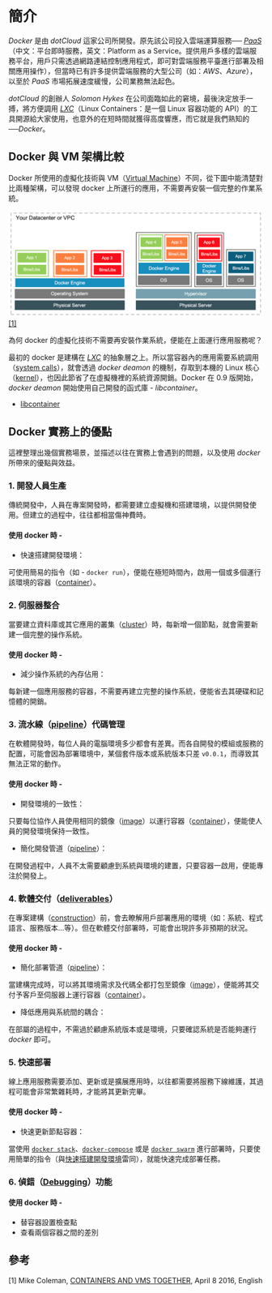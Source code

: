 # 簡介

*Docker* 是由 *dotCloud* 這家公司所開發。原先該公司投入雲端運算服務── [*PaaS*][i]（中文：平台即時服務，英文：Platform as a Service。提供用戶多樣的雲端服務平台，用戶只需透過網路連結控制應用程式，即可對雲端服務平臺進行部署及相關應用操作），但當時已有許多提供雲端服務的大型公司（如：*AWS*、*Azure*），以至於 *PaaS* 市場拓展速度緩慢，公司業務無法起色。

*dotCloud* 的創辦人 *Solomon Hykes* 在公司面臨如此的窘境，最後決定放手一搏，將方便調用 [*LXC*][ii]（Linux Containers：是一個 Linux 容器功能的 API）的工具開源給大家使用，也意外的在短時間就獲得高度響應，而它就是我們熟知的──*Docker*。

## Docker 與 VM 架構比較

Docker 所使用的虛擬化技術與 VM（[Virtual Machine](https://zh.wikipedia.org/wiki/虛擬機器)）不同，從下圖中能清楚對比兩種架構，可以發現 docker 上所運行的應用，不需要再安裝一個完整的作業系統。

![](../img/introduction/img-01.png)[[1]](#參考)

為何 docker 的虛擬化技術不需要再安裝作業系統，便能在上面運行應用服務呢？

最初的 docker 是建構在 [*LXC*][ii] 的抽象層之上。所以當容器內的應用需要系統調用（[system calls][iv]），就會透過 *docker deamon* 的機制，存取到本機的 Linux 核心（[kernel][v]），也因此節省了在虛擬機裡的系統資源開銷。Docker 在 0.9 版開始，*docker deamon* 開始使用自己開發的函式庫 - *libcontainer*。

- [libcontainer]()

## Docker 實務上的優點

這裡整理出幾個實務場景，並描述以往在實務上會遇到的問題，以及使用 *docker* 所帶來的優點與效益。

### 1. 開發人員生產

傳統開發中，人員在專案開發時，都需要建立虛擬機和搭建環境，以提供開發使用。但建立的過程中，往往都相當傷神費時。

#### 使用 docker 時 - 

- 快速搭建開發環境：

可使用簡易的指令（如 - `docker run`），便能在極短時間內，啟用一個或多個運行該環境的容器（[container](#docker-與-vm-架構比較)）。

### 2. 伺服器整合

當要建立資料庫或其它應用的叢集（[cluster][vi]）時，每新增一個節點，就會需要新建一個完整的操作系統。

#### 使用 docker 時 - 

- 減少操作系統的內存佔用：

每新建一個應用服務的容器，不需要再建立完整的操作系統，便能省去其硬碟和記憶體的開銷。

### 3. 流水線（[pipeline][vii]）代碼管理

在軟體開發時，每位人員的電腦環境多少都會有差異。而各自開發的模組或服務的配置，可能會因為部署環境中，某個套件版本或系統版本只差 `v0.0.1`，而導致其無法正常的動作。

#### 使用 docker 時 - 

- 開發環境的一致性：

只要每位協作人員使用相同的鏡像（[image][viii]）以運行容器（[container][ix]），便能使人員的開發環境保持一致性。

- 簡化開發管道（[pipeline][vii]）：

在開發過程中，人員不太需要顧慮到系統與環境的建置，只要容器一啟用，便能專注於開發上。

### 4. 軟體交付（[deliverables][x]）

在專案建構（[construction][xi]）前，會去瞭解用戶部署應用的環境（如：系統、程式語言、服務版本...等）。但在軟體交付部署時，可能會出現許多非預期的狀況。

#### 使用 docker 時 - 

- 簡化部署管道（[pipeline](vii)）：

當建構完成時，可以將其環境需求及代碼全都打包至鏡像（[image][viii]），便能將其交付予客戶至伺服器上運行容器（[container][ix]）。

- 降低應用與系統間的耦合：

在部屬的過程中，不需過於顧慮系統版本或是環境，只要確認系統是否能夠運行 *docker* 即可。

### 5. 快速部署

線上應用服務需要添加、更新或是擴展應用時，以往都需要將服務下線維護，其過程可能會非常繁雜耗時，才能將其更新完畢。

#### 使用 docker 時 - 

- 快速更新節點容器：

當使用 [`docker stack`]()、[`docker-compose`]() 或是 [`docker swarm`]() 進行部署時，只要使用簡單的指令（與[快速搭建開發環境](#1-開發人員生產)雷同），就能快速完成部署任務。

### 6. 偵錯（[Debugging][xii]）功能

#### 使用 docker 時 - 

- 替容器設置檢查點
- 查看兩個容器之間的差別

<!--
### 7. 多租戶（Multi-Tenancy）
- 避免關鍵應用的重寫
-->


## 參考

[1] Mike Coleman, [CONTAINERS AND VMS TOGETHER](https://blog.docker.com/2016/04/containers-and-vms-together/), April 8 2016, English

<!--hyperlink-->

[i]: https://zh.wikipedia.org/wiki/平台即服務 "Wiki, 平台即服務, Chinese"
[ii]: https://linuxcontainers.org/lxc/introduction/#features "Linuxcontainers, What's LXC?, English"
[iii]: https://zh.wikipedia.org/wiki/虛擬機器 "Wiki, 虛擬機器, Chinese"
[iv]: https://zh.wikipedia.org/wiki/系統調用 "Wiki, 系統調用, Chinese"
[v]: https://zh.wikipedia.org/wiki/內核 "Wiki, 內核, Chinese"
[vi]: https://zh.wikipedia.org/wiki/電腦叢集 "Wiki, 電腦叢集, Chinese"
[vii]: https://en.wikipedia.org/wiki/Pipeline_(software) "Wiki, Pipeline, English"
[viii]: ../basic-structure/layer-storage.md#分層儲存 "48763, 分層儲存, Chinese"
[ix]: ../basic-structure/layer-storage.md#分層儲存#容器 "48763, 分層儲存#容器, Chinese"
[x]: https://en.wikipedia.org/wiki/Deliverable "Wiki, Deliverable, English"
[xi]: https://en.wikipedia.org/wiki/Software_construction "Wiki, Software construction, English"
[xii]: https://zh.wikipedia.org/wiki/偵錯 "Wiki, 偵錯, Chinese"

